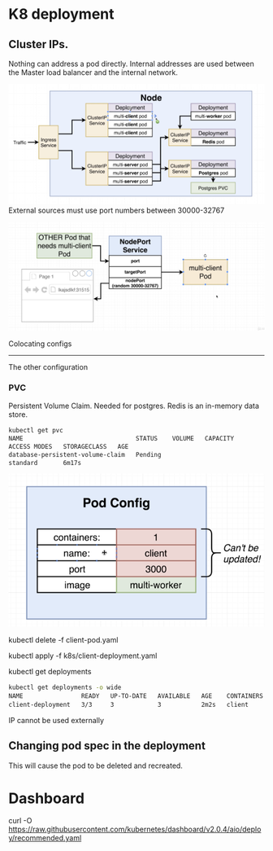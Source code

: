 # K8 deployment


## Cluster IPs. 

Nothing can address a pod directly. Internal addresses are used between the Master load balancer and the internal network. 

![Notes](./docs/Nodes.png)
External sources must use port numbers between 30000-32767


![ExternalPorts](./docs/ExternalPortlimit.png)

Colocating configs

---

The other configuration


### PVC
Persistent Volume Claim. 
Needed for postgres. Redis is an in-memory data store. 
```
kubectl get pvc
NAME                               STATUS    VOLUME   CAPACITY   ACCESS MODES   STORAGECLASS   AGE
database-persistent-volume-claim   Pending                                      standard       6m17s
```

![Cant Update pod](./docs/CantUpdate.png)


kubectl delete -f client-pod.yaml

kubectl apply -f  k8s/client-deployment.yaml 

kubectl get deployments

```sh
kubectl get deployments -o wide
NAME                READY   UP-TO-DATE   AVAILABLE   AGE    CONTAINERS   IMAGES                     SELECTOR
client-deployment   3/3     3            3           2m2s   client       jaynejacobs/multi-client   component=web
```

IP cannot be used externally


## Changing pod spec in the deployment
This will cause the pod to be deleted and recreated.



# Dashboard
curl -O https://raw.githubusercontent.com/kubernetes/dashboard/v2.0.4/aio/deploy/recommended.yaml

